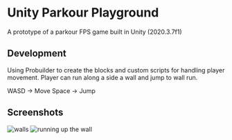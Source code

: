 # Unity Parkour Playground
A prototype of a parkour FPS game built in Unity (2020.3.7f1)

## Development
Using Probuilder to create the blocks and custom scripts for handling player movement.
Player can run along a side a wall and jump to wall run.

WASD -> Move
Space -> Jump

## Screenshots
![walls](https://i.ibb.co/nBYvys5/Parkour-2.png)
![running up the wall](https://i.ibb.co/88rXCpk/Parkour-1.png)
